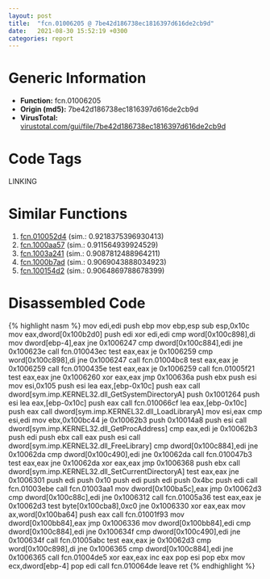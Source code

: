 ```yaml
---
layout: post
title:  "fcn.01006205 @ 7be42d186738ec1816397d616de2cb9d"
date:   2021-08-30 15:52:19 +0300
categories: report
---
```


# Generic Information
- **Function:** fcn.01006205
- **Origin (md5):** 7be42d186738ec1816397d616de2cb9d
- **VirusTotal:** [virustotal.com/gui/file/7be42d186738ec1816397d616de2cb9d][virustotal_ref]

# Code Tags
<span class="tag" id="LINKING">LINKING</span>


# Similar Functions

1. [fcn.010052d4][similar_1_ref] (sim.: 0.9218375396930413)
2. [fcn.1000aa57][similar_2_ref] (sim.: 0.911564939924529)
3. [fcn.1003a241][similar_3_ref] (sim.: 0.9087812488964211)
4. [fcn.1000b7ad][similar_4_ref] (sim.: 0.9069043888034923)
5. [fcn.100154d2][similar_5_ref] (sim.: 0.9064869788678399)


# Disassembled Code

{% highlight nasm %}
mov edi,edi
push ebp
mov ebp,esp
sub esp,0x10c
mov eax,dword[0x100b2d0]
push edi
xor edi,edi
cmp word[0x100c898],di
mov dword[ebp-4],eax
jne 0x1006247
cmp dword[0x100c884],edi
jne 0x100623e
call fcn.010043ec
test eax,eax
je 0x1006259
cmp word[0x100c898],di
jne 0x1006247
call fcn.01004bc8
test eax,eax
je 0x1006259
call fcn.0100435e
test eax,eax
je 0x1006259
call fcn.01005f21
test eax,eax
jne 0x1006260
xor eax,eax
jmp 0x100636a
push ebx
push esi
mov esi,0x105
push esi
lea eax,[ebp-0x10c]
push eax
call dword[sym.imp.KERNEL32.dll_GetSystemDirectoryA]
push 0x1001264
push esi
lea eax,[ebp-0x10c]
push eax
call fcn.010066cf
lea eax,[ebp-0x10c]
push eax
call dword[sym.imp.KERNEL32.dll_LoadLibraryA]
mov esi,eax
cmp esi,edi
mov ebx,0x100bc44
je 0x10062b3
push 0x10014a8
push esi
call dword[sym.imp.KERNEL32.dll_GetProcAddress]
cmp eax,edi
je 0x10062b3
push edi
push ebx
call eax
push esi
call dword[sym.imp.KERNEL32.dll_FreeLibrary]
cmp dword[0x100c884],edi
jne 0x10062da
cmp dword[0x100c490],edi
jne 0x10062da
call fcn.010047b3
test eax,eax
jne 0x10062da
xor eax,eax
jmp 0x1006368
push ebx
call dword[sym.imp.KERNEL32.dll_SetCurrentDirectoryA]
test eax,eax
jne 0x1006301
push edi
push 0x10
push edi
push edi
push 0x4bc
push edi
call fcn.01003ebe
call fcn.01003aa1
mov dword[0x100ba5c],eax
jmp 0x10062d3
cmp dword[0x100c88c],edi
jne 0x1006312
call fcn.01005a36
test eax,eax
je 0x10062d3
test byte[0x100cba8],0xc0
jne 0x1006330
xor eax,eax
mov ax,word[0x100ba64]
push eax
call fcn.01001f93
mov dword[0x100bb84],eax
jmp 0x1006336
mov dword[0x100bb84],edi
cmp dword[0x100c884],edi
jne 0x100634f
cmp dword[0x100c490],edi
jne 0x100634f
call fcn.01005abc
test eax,eax
je 0x10062d3
cmp word[0x100c898],di
jne 0x1006365
cmp dword[0x100c884],edi
jne 0x1006365
call fcn.01004de5
xor eax,eax
inc eax
pop esi
pop ebx
mov ecx,dword[ebp-4]
pop edi
call fcn.010064de
leave 
ret 
{% endhighlight %}


[similar_1_ref]: /report/fcn.010052d4@7be42d186738ec1816397d616de2cb9d
[similar_2_ref]: /report/fcn.1000aa57@e5d49e0823e602f2ee948ac39d32c1eb
[similar_3_ref]: /report/fcn.1003a241@481b545f5c18f2fce1caac67ddc419e8
[similar_4_ref]: /report/fcn.1000b7ad@e5d49e0823e602f2ee948ac39d32c1eb
[similar_5_ref]: /report/fcn.100154d2@4c3818fdf32d89a09257dbc9d3e142ea
[virustotal_ref]: https://www.virustotal.com/gui/file/7be42d186738ec1816397d616de2cb9d